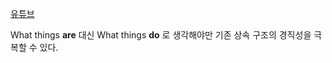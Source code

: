 [유튜브](https://youtu.be/7HolHe7Gqbw)

What things **are** 대신 What things **do** 로 생각해야만 기존 상속 구조의 경직성을 극복할 수 있다. 